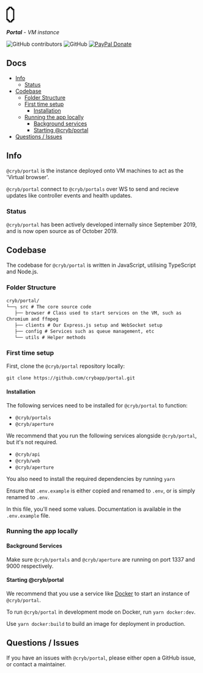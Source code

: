 ![Cryb OSS](.github/portal-icon.png "@cryb/portal Logo")

_**Portal** - VM instance_

![GitHub contributors](https://img.shields.io/github/contributors/crybapp/portal) ![GitHub](https://img.shields.io/github/license/crybapp/portal) [![PayPal Donate](https://img.shields.io/badge/donate-PayPal-blue.svg)](https://paypal.me/williamsthing)

## Docs
* [Info](#info)
    * [Status](#status)
* [Codebase](#codebase)
    * [Folder Structure](#folder-structure)
    * [First time setup](#first-time-setup)
        * [Installation](#installation)
    * [Running the app locally](#running-the-app-locally)
        * [Background services](#background-services)
        * [Starting @cryb/portal](#starting-@cryb/portal)
* [Questions / Issues](#questions-/-issues)

## Info
`@cryb/portal` is the instance deployed onto VM machines to act as the 'Virtual browser'.

`@cryb/portal` connect to `@cryb/portals` over WS to send and recieve updates like controller events and health updates.

### Status
`@cryb/portal` has been actively developed internally since September 2019, and is now open source as of October 2019.

## Codebase
The codebase for `@cryb/portal` is written in JavaScript, utilising TypeScript and Node.js.

### Folder Structure
```
cryb/portal/
└──┐ src # The core source code
   ├── browser # Class used to start services on the VM, such as Chromium and ffmpeg
   ├── clients # Our Express.js setup and WebSocket setup
   ├── config # Services such as queue management, etc
   └── utils # Helper methods
```

### First time setup
First, clone the `@cryb/portal` repository locally:

```
git clone https://github.com/crybapp/portal.git
```

#### Installation
The following services need to be installed for `@cryb/portal` to function:

* `@cryb/portals`
* `@cryb/aperture`

We recommend that you run the following services alongside `@cryb/portal`, but it's not required.
* `@cryb/api`
* `@cryb/web`
* `@cryb/aperture`

You also need to install the required dependencies by running `yarn`

Ensure that `.env.example` is either copied and renamed to `.env`, or is simply renamed to `.env`.

In this file, you'll need some values. Documentation is available in the `.env.example` file.

### Running the app locally

#### Background Services
Make sure `@cryb/portals` and `@cryb/aperture` are running on port 1337 and 9000 respectively.

#### Starting @cryb/portal
We recommend that you use a service like [Docker](https://docker.com) to start an instance of `@cryb/portal`.

To run `@cryb/portal` in development mode on Docker, run `yarn docker:dev`.

Use `yarn docker:build` to build an image for deployment in production.

## Questions / Issues

If you have an issues with `@cryb/portal`, please either open a GitHub issue, or contact a maintainer.
